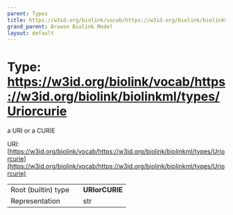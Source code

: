 ```yaml
---
parent: Types
title: https://w3id.org/biolink/vocab/https://w3id.org/biolink/biolinkml/types/Uriorcurie
grand_parent: Browse Biolink Model
layout: default
---
```


# Type: https://w3id.org/biolink/vocab/https://w3id.org/biolink/biolinkml/types/Uriorcurie


a URI or a CURIE

URI: [https://w3id.org/biolink/vocab/https://w3id.org/biolink/biolinkml/types/Uriorcurie](https://w3id.org/biolink/vocab/https://w3id.org/biolink/biolinkml/types/Uriorcurie)

|  |  |  |
| --- | --- | --- |
| Root (builtin) type | | **URIorCURIE** |
| Representation | | str |
